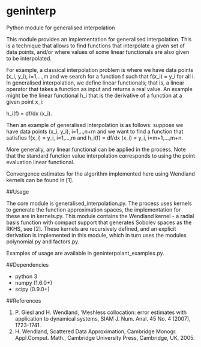 # geninterp
Python module for generalised interpolation

This module provides an implementation for generalised interpolation. This is a technique that allows to find functions that interpolate a given set of data points, and/or where values of some linear functionals are also given to be interpolated.

For example, a classical interpolation problem is where we have data points (x_i, y_i), i=1,...,m and we search for a function f such that f(x_i) = y_i for all i. In generalised interpolation, we define linear functionals; that is, a linear operator that takes a function as input and returns a real value. An example might be the linear functional h_i that is the derivative of a function at a given point x_i:

h_i(f) = df/dx (x_i).

Then an example of generalised interpolation is as follows: suppose we have data points (x_i, y_i), i=1,..,n+m and we want to find a function that satisfies f(x_i) = y_i, i=1,...,m and h_i(f) = df/dx (x_i) = y_i, i=m+1,...,m+n.

More generally, any linear functional can be applied in the process. Note that the standard function value interpolation corresponds to using the point evaluation linear functional.

Convergence estimates for the algorithm implemented here using Wendland kernels can be found in [1].

##Usage

The core module is generalised_interpolation.py. The process uses kernels to generate the function approximation spaces, the implementation for these are in kernels.py. This module contains the Wendland kernel - a radial basis function with compact support that generates Sobolev spaces as the RKHS, see [2]. These kernels are recursively defined, and an explicit derivation is implemented in this module, which in turn uses the modules polynomial.py and factors.py.

Examples of usage are available in geninterpolant_examples.py.

##Dependencies
* python 3
* numpy (1.6.0+)
* scipy (0.9.0+)

##References

1. P. Giesl and H. Wendland, 'Meshless collocation: error estimates with application to dynamical systems, SIAM J. Num. Anal. 45 No. 4 (2007), 1723-1741.
2. H. Wendland, Scattered Data Approximation, Cambridge Monogr. Appl.Comput. Math., Cambridge University Press, Cambridge, UK, 2005.

